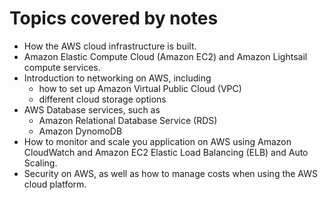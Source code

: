 # Topics covered by notes

- How the AWS cloud infrastructure is built. 
- Amazon Elastic Compute Cloud (Amazon EC2) and Amazon Lightsail compute services. 
- Introduction to networking on AWS, including 
  - how to set up Amazon Virtual Public Cloud (VPC) 
  - different cloud storage options
- AWS Database services, such as 
  - Amazon Relational Database Service (RDS)
  - Amazon DynomoDB 
- How to monitor and scale you application on AWS using Amazon CloudWatch and Amazon EC2 Elastic Load Balancing (ELB) and Auto Scaling. 
- Security on AWS, as well as how to manage costs when using the AWS cloud platform. 
